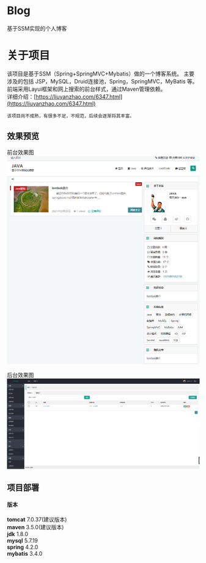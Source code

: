 # Blog
基于SSM实现的个人博客
# 关于项目

该项目是基于SSM（Spring+SpringMVC+Mybatis）做的一个博客系统。
主要涉及的包括 JSP，MySQL，Druid连接池，Spring，SpringMVC，MyBatis 等。
前端采用Layui框架和网上搜索的前台样式，通过Maven管理依赖。 <br/>
详细介绍：[https://liuyanzhao.com/6347.html](https://liuyanzhao.com/6347.html)

```` 
该项目尚不成熟，有很多不足，不规范，后续会逐渐将其丰富。

````
## 效果预览

前台效果图  <br/>
![](https://github.com/sqdsl/Blog/blob/master/uploads/qiantai.png)

后台效果图  <br/>
![](https://github.com/sqdsl/Blog/blob/master/uploads/houtai.png)
<br/>
## 项目部署
#### 版本
**tomcat** 7.0.37(建议版本)  <br/>
**maven** 3.5.0(建议版本)  <br/>
**jdk** 1.8.0   <br/>
**mysql** 5.7.19   <br/>
**spring** 4.2.0   <br/>
**mybatis** 3.4.0   <br/>
